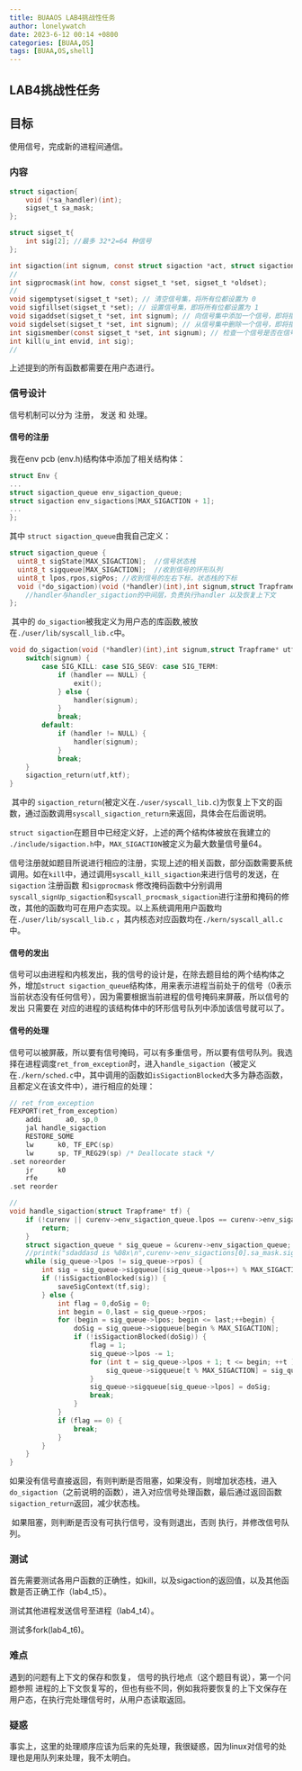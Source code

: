 ```yaml
---
title: BUAAOS LAB4挑战性任务
author: lonelywatch
date: 2023-6-12 00:14 +0800
categories: [BUAA,OS]
tags: [BUAA,OS,shell]
---
```




## LAB4挑战性任务

## 目标

使用信号，完成新的进程间通信。

### 内容

```c
struct sigaction{
    void (*sa_handler)(int);
    sigset_t sa_mask;
};

struct sigset_t{
    int sig[2]; //最多 32*2=64 种信号
};

int sigaction(int signum, const struct sigaction *act, struct sigaction *oldact);
//
int sigprocmask(int how, const sigset_t *set, sigset_t *oldset);
//
void sigemptyset(sigset_t *set); // 清空信号集，将所有位都设置为 0
void sigfillset(sigset_t *set); // 设置信号集，即将所有位都设置为 1
void sigaddset(sigset_t *set, int signum); // 向信号集中添加一个信号，即将指定信号的位设置为 1
void sigdelset(sigset_t *set, int signum); // 从信号集中删除一个信号，即将指定信号的位设置为 0
int sigismember(const sigset_t *set, int signum); // 检查一个信号是否在信号集中，如果在则返回 1，否则返回 0
int kill(u_int envid, int sig);
//
```

上述提到的所有函数都需要在用户态进行。

### 信号设计

信号机制可以分为 注册， 发送 和 处理。

#### 信号的注册

我在env pcb (env.h)结构体中添加了相关结构体：

```c
struct Env {
...
struct sigaction_queue env_sigaction_queue;
struct sigaction env_sigactions[MAX_SIGACTION + 1];
...
};
```

其中 `struct sigaction_queue`由我自己定义：

```c
struct sigaction_queue {
  uint8_t sigState[MAX_SIGACTION];  //信号状态栈
  uint8_t sigqueue[MAX_SIGACTION];  //收到信号的环形队列
  uint8_t lpos,rpos,sigPos;	//收到信号的左右下标，状态栈的下标
  void (*do_sigaction)(void (*handler)(int),int signum,struct Trapframe* utf, struct Trapframe*ktf);
    //handler与handler_sigaction的中间层，负责执行handler 以及恢复上下文
};
```

​	其中的 `do_sigaction`被我定义为用户态的库函数,被放在`./user/lib/syscall_lib.c`中。

```c
void do_sigaction(void (*handler)(int),int signum,struct Trapframe* utf,struct Trapframe *ktf) {
	switch(signum) {
		case SIG_KILL: case SIG_SEGV: case SIG_TERM:
			if (handler == NULL) {
				exit();
			} else {
				handler(signum);	
			}
			break;
		default:
			if (handler != NULL) {
				handler(signum);
			}
			break;
	}
	sigaction_return(utf,ktf);
}
```

​		其中的 `sigaction_return`(被定义在`./user/syscall_lib.c`)为恢复上下文的函数，通过函数调用`syscall_sigaction_return`来返回，具体会在后面说明。

`struct sigaction`在题目中已经定义好，上述的两个结构体被放在我建立的 `./include/sigaction.h`中，`MAX_SIGACTION`被定义为最大数量信号量64。

信号注册就如题目所说进行相应的注册，实现上述的相关函数，部分函数需要系统调用。如在`kill`中，通过调用`syscall_kill_sigaction`来进行信号的发送，在`sigaction` 注册函数 和`sigprocmask` 修改掩码函数中分别调用`syscall_signUp_sigaction`和`syscall_procmask_sigaction`进行注册和掩码的修改，其他的函数均可在用户态实现。以上系统调用用户函数均在`./user/lib/syscall_lib.c` ，其内核态对应函数均在`./kern/syscall_all.c`中。

#### 信号的发出

信号可以由进程和内核发出，我的信号的设计是，在除去题目给的两个结构体之外，增加`struct sigaction_queue`结构体，用来表示进程当前处于的信号（0表示当前状态没有任何信号），因为需要根据当前进程的信号掩码来屏蔽，所以信号的发出 只需要在 对应的进程的该结构体中的环形信号队列中添加该信号就可以了。

#### 信号的处理

信号可以被屏蔽，所以要有信号掩码，可以有多重信号，所以要有信号队列。我选择在进程调度`ret_from_exception`时，进入`handle_sigaction`（被定义在`./kern/sched.c`中，其中调用的函数如`isSigactionBlocked`大多为静态函数，且都定义在该文件中），进行相应的处理：

```c
// ret_from_exception
FEXPORT(ret_from_exception)
	addi      a0, sp,0
	jal handle_sigaction
	RESTORE_SOME
	lw      k0, TF_EPC(sp)
	lw      sp, TF_REG29(sp) /* Deallocate stack */
.set noreorder
	jr      k0
	rfe
.set reorder

//
void handle_sigaction(struct Trapframe* tf) {
	if (!curenv || curenv->env_sigaction_queue.lpos == curenv->env_sigaction_queue.rpos) {
		return;
	}
	struct sigaction_queue * sig_queue = &curenv->env_sigaction_queue;
	//printk("sdaddasd is %08x\n",curenv->env_sigactions[0].sa_mask.sig[0]);
	while (sig_queue->lpos != sig_queue->rpos) {
		int sig = sig_queue->sigqueue[(sig_queue->lpos++) % MAX_SIGACTION];
		if (!isSigactionBlocked(sig)) {
			saveSigContext(tf,sig);	
		} else {
			int flag = 0,doSig = 0;
			int begin = 0,last = sig_queue->rpos;
			for (begin = sig_queue->lpos; begin <= last;++begin) {
				doSig = sig_queue->sigqueue[begin % MAX_SIGACTION];
				if (!isSigactionBlocked(doSig)) {
					flag = 1;
					sig_queue->lpos -= 1; 
					for (int t = sig_queue->lpos + 1; t <= begin; ++t ) {
						sig_queue->sigqueue[t % MAX_SIGACTION] = sig_queue->sigqueue[(t - 1) % MAX_SIGACTION];
					}
					sig_queue->sigqueue[sig_queue->lpos] = doSig;
					break;
				}
			}	
			if (flag == 0) {
				break;
			}
		}		
	}
}
```

如果没有信号直接返回，有则判断是否阻塞，如果没有，则增加状态栈，进入`do_sigaction`（之前说明的函数），进入对应信号处理函数，最后通过返回函数`sigaction_return`返回，减少状态栈。 

​    如果阻塞，则判断是否没有可执行信号，没有则退出，否则 执行，并修改信号队列。

### 测试

首先需要测试各用户函数的正确性，如kill，以及sigaction的返回值，以及其他函数是否正确工作（lab4_t5）。

测试其他进程发送信号至进程（lab4_t4）。

测试多fork(lab4_t6)。

### 难点

遇到的问题有上下文的保存和恢复， 信号的执行地点（这个题目有说），第一个问题参照 进程的上下文恢复写的，但也有些不同，例如我将要恢复的上下文保存在用户态，在执行完处理信号时，从用户态读取返回。

### 疑惑

​	事实上，这里的处理顺序应该为后来的先处理，我很疑惑，因为linux对信号的处理也是用队列来处理，我不太明白。



